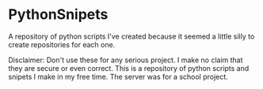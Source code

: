 # PythonSnipets
A repository of python scripts I've created because it seemed a little silly to create repositories for each one.  

Disclaimer: Don't use these for any serious project. I make no claim that they are secure or even correct.
This is a repository of python scripts and snipets I make in my free time. The server was for a school project.
